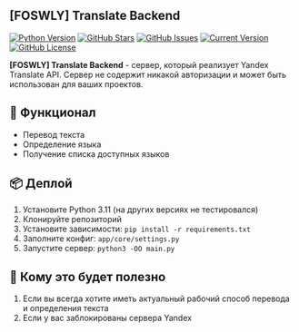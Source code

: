 ## [FOSWLY] Translate Backend

[![Python Version](https://img.shields.io/badge/Python-3.11-blue?logo=python&style=for-the-badge)](https://www.python.org/)
[![GitHub Stars](https://img.shields.io/github/stars/FOSWLY/translate-backend?logo=github&style=for-the-badge)](https://github.com/FOSWLY/translate-backend/stargazers)
[![GitHub Issues](https://img.shields.io/github/issues/FOSWLY/translate-backend?style=for-the-badge)](https://github.com/FOSWLY/translate-backend/issues)
[![Current Version](https://img.shields.io/github/v/release/FOSWLY/translate-backend?style=for-the-badge)](https://github.com/FOSWLY/translate-backend)
[![GitHub License](https://img.shields.io/github/license/FOSWLY/translate-backend?style=for-the-badge)](https://github.com/FOSWLY/translate-backend/blob/master/LICENSE)

**[FOSWLY] Translate Backend** - cервер, который реализует Yandex Translate API. Сервер не содержит никакой авторизации и может быть использован для ваших проектов.

## 📝 Функционал
- Перевод текста
- Определение языка
- Получение списка доступных языков

## 📦 Деплой
1. Установите Python 3.11 (на других версиях не тестировался)
2. Клонируйте репозиторий
3. Установите зависимости: `pip install -r requirements.txt`
4. Заполните конфиг: `app/core/settings.py`
5. Запустите сервер: `python3 -OO main.py`

## 📖 Кому это будет полезно
1. Если вы всегда хотите иметь актуальный рабочий способ перевода и определения текста
2. Если у вас заблокированы сервера Yandex
